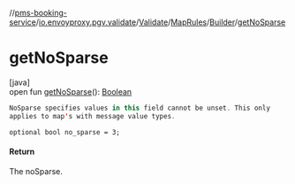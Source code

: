 //[pms-booking-service](../../../../../index.md)/[io.envoyproxy.pgv.validate](../../../index.md)/[Validate](../../index.md)/[MapRules](../index.md)/[Builder](index.md)/[getNoSparse](get-no-sparse.md)

# getNoSparse

[java]\
open fun [getNoSparse](get-no-sparse.md)(): [Boolean](https://kotlinlang.org/api/core/kotlin-stdlib/kotlin/-boolean/index.html)

```kotlin
NoSparse specifies values in this field cannot be unset. This only
applies to map's with message value types.

```
`optional bool no_sparse = 3;`

#### Return

The noSparse.